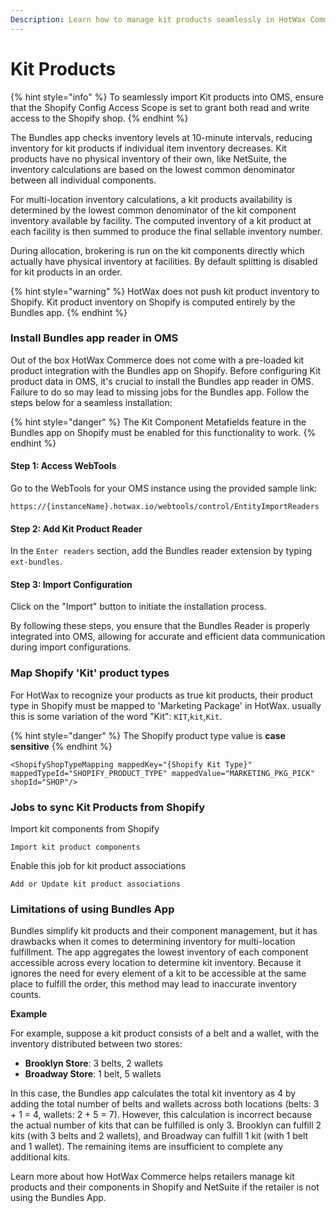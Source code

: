 ```yaml
---
Description: Learn how to manage kit products seamlessly in HotWax Commerce.
---
```


# Kit Products

{% hint style="info" %}
To seamlessly import Kit products into OMS, ensure that the Shopify Config Access Scope is set to grant both read and write access to the Shopify shop.
{% endhint %}

The Bundles app checks inventory levels at 10-minute intervals, reducing inventory for kit products if individual item inventory decreases. Kit products have no physical inventory of their own, like NetSuite, the inventory calculations are based on the lowest common denominator between all individual components.

For multi-location inventory calculations, a kit products availability is determined by the lowest common denominator of the kit component inventory available by facility. The computed inventory of a kit product at each facility is then summed to produce the final sellable inventory number.

During allocation, brokering is run on the kit components directly which actually have physical inventory at facilities. By default splitting is disabled for kit products in an order.

{% hint style="warning" %}
HotWax does not push kit product inventory to Shopify. Kit product inventory on Shopify is computed entirely by the Bundles app.
{% endhint %}

### Install Bundles app reader in OMS

Out of the box HotWax Commerce does not come with a pre-loaded kit product integration with the Bundles app on Shopify. Before configuring Kit product data in OMS, it's crucial to install the Bundles app reader in OMS. Failure to do so may lead to missing jobs for the Bundles app. Follow the steps below for a seamless installation:

{% hint style="danger" %}
The Kit Component Metafields feature in the Bundles app on Shopify must be enabled for this functionality to work.
{% endhint %}

#### Step 1: Access WebTools

Go to the WebTools for your OMS instance using the provided sample link:

```
https://{instanceName}.hotwax.io/webtools/control/EntityImportReaders
```

#### Step 2: Add Kit Product Reader

In the `Enter readers` section, add the Bundles reader extension by typing `ext-bundles`.

#### Step 3: Import Configuration

Click on the "Import" button to initiate the installation process.

By following these steps, you ensure that the Bundles Reader is properly integrated into OMS, allowing for accurate and efficient data communication during import configurations.

### Map Shopify 'Kit' product types

For HotWax to recognize your products as true kit products, their product type in Shopify must be mapped to 'Marketing Package' in HotWax. usually this is some variation of the word "Kit": `KIT`,`kit`,`Kit`.

{% hint style="danger" %}
The Shopify product type value is **case sensitive**
{% endhint %}

```
<ShopifyShopTypeMapping mappedKey="{Shopify Kit Type}" mappedTypeId="SHOPIFY_PRODUCT_TYPE" mappedValue="MARKETING_PKG_PICK" shopId="SHOP"/>
```

### Jobs to sync Kit Products from Shopify

Import kit components from Shopify

```
Import kit product components
```

Enable this job for kit product associations

```
Add or Update kit product associations
```
### Limitations of using Bundles App 

Bundles simplify kit products and their component management, but it has drawbacks when it comes to determining inventory for multi-location fulfillment. The app aggregates the lowest inventory of each component accessible across every location to determine kit inventory. Because it ignores the need for every element of a kit to be accessible at the same place to fulfill the order, this method may lead to inaccurate inventory counts.

**Example**

For example, suppose a kit product consists of a belt and a wallet, with the inventory distributed between two stores:

- **Brooklyn Store**: 3 belts, 2 wallets
- **Broadway Store**: 1 belt, 5 wallets

In this case, the Bundles app calculates the total kit inventory as 4 by adding the total number of belts and wallets across both locations (belts: 3 + 1 = 4, wallets: 2 + 5 = 7). However, this calculation is incorrect because the actual number of kits that can be fulfilled is only 3. Brooklyn can fulfill 2 kits (with 3 belts and 2 wallets), and Broadway can fulfill 1 kit (with 1 belt and 1 wallet). The remaining items are insufficient to complete any additional kits.

Learn more about how HotWax Commerce helps retailers manage kit products and their components in Shopify and NetSuite if the retailer is not using the Bundles App.
